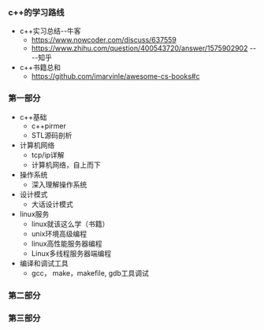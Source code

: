 ### c++的学习路线
* c++实习总结--牛客
  * https://www.nowcoder.com/discuss/637559
  * https://www.zhihu.com/question/400543720/answer/1575902902 ----知乎
* c++书籍总和
  * https://github.com/imarvinle/awesome-cs-books#c 
### 第一部分
  * c++基础
    *  c++pirmer
    *  STL源码剖析 
  * 计算机网络
    * tcp/ip详解
    * 计算机网络，自上而下
  * 操作系统
    * 深入理解操作系统  
  * 设计模式
    * 大话设计模式
  * linux服务
    * linux就该这么学（书籍）
    * unix环境高级编程
    * linux高性能服务器编程 
    * Linux多线程服务器端编程
  * 编译和调试工具
    * gcc， make，makefile,   gdb工具调试
### 第二部分
### 第三部分


